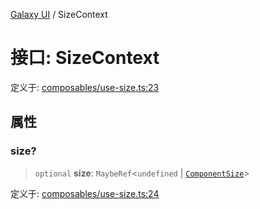 [Galaxy UI](../index.md) / SizeContext

# 接口: SizeContext

定义于: [composables/use-size.ts:23](https://github.com/zhengxs2018/galaxy-vue/blob/8e5a3fb68b3f76d6c1ebad5eeee34606ff2e7045/packages/galaxy-ui/src/composables/use-size.ts#L23)

## 属性

### size?

> `optional` **size**: `MaybeRef`\<`undefined` \| [`ComponentSize`](../type-aliases/ComponentSize.md)\>

定义于: [composables/use-size.ts:24](https://github.com/zhengxs2018/galaxy-vue/blob/8e5a3fb68b3f76d6c1ebad5eeee34606ff2e7045/packages/galaxy-ui/src/composables/use-size.ts#L24)
